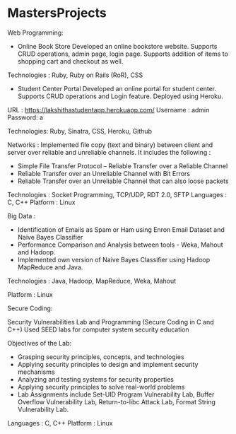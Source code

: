 # MastersProjects

Web Programming:
- Online Book Store
    Developed an online bookstore website.
    Supports CRUD operations, admin page, login page.
    Supports addition of items to shopping cart and checkout as well.

Technologies : Ruby, Ruby on Rails (RoR), CSS

- Student Center Portal
    Developed an online portal for student center.
    Supports CRUD operations and Login feature.
    Deployed using Heroku.
    
URL : https://lakshithastudentapp.herokuapp.com/
Username : admin
Password: a 

Technologies: Ruby, Sinatra, CSS, Heroku, Github

Networks :
Implemented file copy (text and binary) between client and server over reliable and unreliable channels. It includes the following :
- Simple File Transfer Protocol – Reliable Transfer over a Reliable Channel
- Reliable Transfer over an Unreliable Channel with Bit Errors
- Reliable Transfer over an Unreliable Channel that can also loose packets

Technologies : Socket Programming, TCP/UDP, RDT 2.0, SFTP
Languages : C, C++
Platform : Linux

Big Data : 
- Identification of Emails as Spam or Ham using Enron Email Dataset and Naive Bayes Classifier
- Performance Comparison and Analysis between tools - Weka, Mahout and Hadoop.
- Implemented own version of Naive Bayes Classifier using Hadoop MapReduce and Java.

Technologies :  Java, Hadoop, MapReduce, Weka, Mahout

Platform : Linux

Secure Coding:

Security Vulnerabilities Lab and Programming (Secure Coding in C and C++)
Used SEED labs for computer system security education

Objectives of the Lab:
- Grasping security principles, concepts, and technologies
- Applying security principles to design and implement security mechanisms
- Analyzing and testing systems for security properties
- Applying security principles to solve real-world problems
- Lab Assignments include  Set-UID Program Vulnerability Lab, Buffer Overflow Vulnerability Lab, Return-to-libc Attack Lab, Format String Vulnerability Lab.

Languages : C, C++
Platform : Linux                                                                                                                                                       

